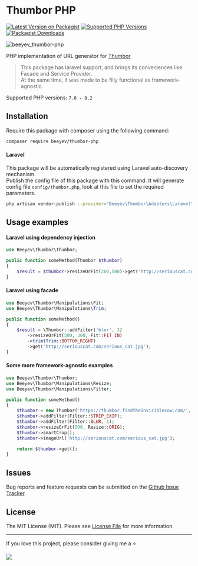 # Thumbor PHP

[![Latest Version on Packagist](https://img.shields.io/packagist/v/beeyev/thumbor-php)](https://packagist.org/packages/beeyev/thumbor-php)
[![Supported PHP Versions](https://img.shields.io/packagist/dependency-v/beeyev/thumbor-php/php.svg)](https://packagist.org/packages/beeyev/thumbor-php)
[![Packagist Downloads](https://img.shields.io/packagist/dt/beeyev/thumbor-php)](https://packagist.org/packages/beeyev/thumbor-php)

![beeyev_thumbor-php](https://github.com/beeyev/thumbor-php/assets/326840/5c4139d3-097a-4e13-b4c0-f9b1dfc53ae4)

PHP implementation of URL generator for [Thumbor](http://www.thumbor.org/)  

> This package has laravel support, and brings its conveniences like Facade and Service Provider.  
> At the same time, it was made to be filly functional as framework-agnostic.

Supported PHP versions: `7.0 - 8.2`  


## Installation

Require this package with composer using the following command:

```bash
composer require beeyev/thumbor-php
```

#### Laravel  
This package will be automatically registered using Laravel auto-discovery mechanism.  
Publish the config file of this package with this command. It will generate config file `config/thumbor.php`, look at this file to set the required parameters.
```bash
php artisan vendor:publish --provider="Beeyev\Thumbor\Adapters\Laravel\ThumborServiceProvider" --tag=config
```

## Usage examples
#### Laravel using dependency injection
```php
use Beeyev\Thumbor\Thumbor;

public function someMethod(Thumbor $thumbor)
{
    $result = $thumbor->resizeOrFit(200,500)->get('http://seriouscat.com/serious_cat.jpg');
}
```

#### Laravel using facade
```php
use Beeyev\Thumbor\Manipulations\Fit;
use Beeyev\Thumbor\Manipulations\Trim;

public function someMethod()
{
    $result = \Thumbor::addFilter('blur', 3)
        ->resizeOrFit(500, 300, Fit::FIT_IN)
        ->trim(Trim::BOTTOM_RIGHT)
        ->get('http://seriouscat.com/serious_cat.jpg');
}
```

#### Some more framework-agnostic examples

```php
use Beeyev\Thumbor\Thumbor;
use Beeyev\Thumbor\Manipulations\Resize;
use Beeyev\Thumbor\Manipulations\Filter;

public function someMethod()
{
    $thumbor = new Thumbor('https://thumbor.findtheinvisiblecow.com/', 'secretKey555');
    $thumbor->addFilter(Filter::STRIP_EXIF);
    $thumbor->addFilter(Filter::BLUR, 1);
    $thumbor->resizeOrFit(500, Resize::ORIG);
    $thumbor->smartCrop();
    $thumbor->imageUrl('http://seriouscat.com/serious_cat.jpg');

    return $thumbor->get();
}
```

## Issues
Bug reports and feature requests can be submitted on the [Github Issue Tracker](https://github.com/beeyev/thumbor-php/issues).

## License
The MIT License (MIT). Please see [License File](https://github.com/beeyev/thumbor-php/raw/master/LICENSE.md) for more information.

---
If you love this project, please consider giving me a ⭐

![](https://visitor-badge.laobi.icu/badge?page_id=beeyev.thumbor-php)

